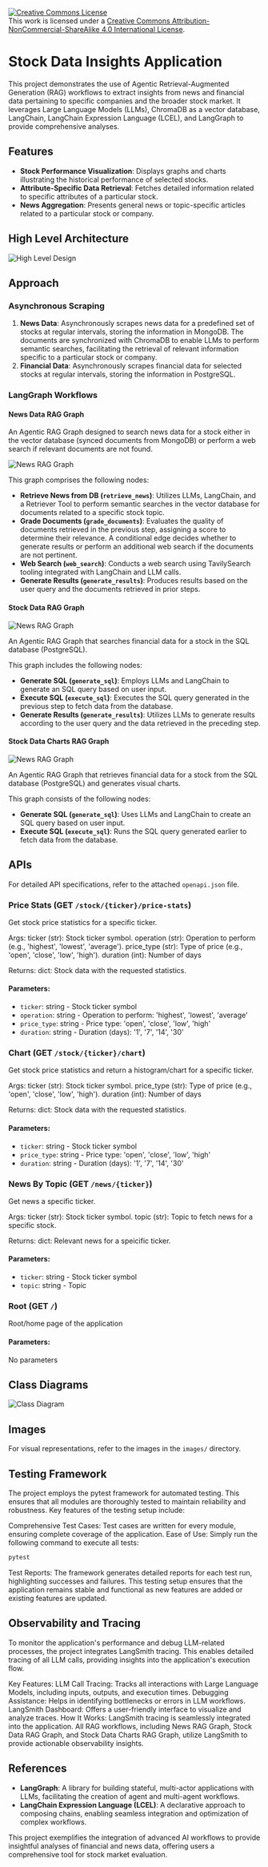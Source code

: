    <a rel="license" href="http://creativecommons.org/licenses/by-nc-sa/4.0/"><img alt="Creative Commons License" style="border-width:0" src="https://i.creativecommons.org/l/by-nc-sa/4.0/88x31.png" /></a><br />This work is licensed under a <a rel="license" href="http://creativecommons.org/licenses/by-nc-sa/4.0/">Creative Commons Attribution-NonCommercial-ShareAlike 4.0 International License</a>.
   

# Stock Data Insights Application

This project demonstrates the use of Agentic Retrieval-Augmented Generation (RAG) workflows to extract insights from news and financial data pertaining to specific companies and the broader stock market. It leverages Large Language Models (LLMs), ChromaDB as a vector database, LangChain, LangChain Expression Language (LCEL), and LangGraph to provide comprehensive analyses.

## Features

- **Stock Performance Visualization**: Displays graphs and charts illustrating the historical performance of selected stocks.
- **Attribute-Specific Data Retrieval**: Fetches detailed information related to specific attributes of a particular stock.
- **News Aggregation**: Presents general news or topic-specific articles related to a particular stock or company.

## High Level Architecture
![High Level Design](documentation/high_level_design.png)

## Approach

### Asynchronous Scraping

1. **News Data**: Asynchronously scrapes news data for a predefined set of stocks at regular intervals, storing the information in MongoDB. The documents are synchronized with ChromaDB to enable LLMs to perform semantic searches, facilitating the retrieval of relevant information specific to a particular stock or company.
2. **Financial Data**: Asynchronously scrapes financial data for selected stocks at regular intervals, storing the information in PostgreSQL.

### LangGraph Workflows

#### News Data RAG Graph
An Agentic RAG Graph designed to search news data for a stock either in the vector database (synced documents from MongoDB) or perform a web search if relevant documents are not found.

![News RAG Graph](images/news-rag-graph.png)

This graph comprises the following nodes:

- **Retrieve News from DB (`retrieve_news`)**: Utilizes LLMs, LangChain, and a Retriever Tool to perform semantic searches in the vector database for documents related to a specific stock topic.
- **Grade Documents (`grade_documents`)**: Evaluates the quality of documents retrieved in the previous step, assigning a score to determine their relevance. A conditional edge decides whether to generate results or perform an additional web search if the documents are not pertinent.
- **Web Search (`web_search`)**: Conducts a web search using TavilySearch tooling integrated with LangChain and LLM calls.
- **Generate Results (`generate_results`)**: Produces results based on the user query and the documents retrieved in prior steps.

#### Stock Data RAG Graph

![News RAG Graph](images/stock-data-rag-graph.png)

An Agentic RAG Graph that searches financial data for a stock in the SQL database (PostgreSQL).

This graph includes the following nodes:

- **Generate SQL (`generate_sql`)**: Employs LLMs and LangChain to generate an SQL query based on user input.
- **Execute SQL (`execute_sql`)**: Executes the SQL query generated in the previous step to fetch data from the database.
- **Generate Results (`generate_results`)**: Utilizes LLMs to generate results according to the user query and the data retrieved in the preceding step.

#### Stock Data Charts RAG Graph

![News RAG Graph](images/stock-charts-rag-graph.png)

An Agentic RAG Graph that retrieves financial data for a stock from the SQL database (PostgreSQL) and generates visual charts.

This graph consists of the following nodes:

- **Generate SQL (`generate_sql`)**: Uses LLMs and LangChain to create an SQL query based on user input.
- **Execute SQL (`execute_sql`)**: Runs the SQL query generated earlier to fetch data from the database.

## APIs
For detailed API specifications, refer to the attached `openapi.json` file.


### Price Stats (GET `/stock/{ticker}/price-stats`)

Get stock price statistics for a specific ticker.

Args:
    ticker (str): Stock ticker symbol.
    operation (str): Operation to perform (e.g., 'highest', 'lowest', 'average').
    price_type (str): Type of price (e.g., 'open', 'close', 'low', 'high').
    duration (int): Number of days

Returns:
    dict: Stock data with the requested statistics.

#### Parameters:
- `ticker`: string - Stock ticker symbol
- `operation`: string - Operation to perform: 'highest', 'lowest', 'average'
- `price_type`: string - Price type: 'open', 'close', 'low', 'high'
- `duration`: string - Duration (days): '1', '7', '14', '30'

### Chart (GET `/stock/{ticker}/chart`)

Get stock price statistics and return a histogram/chart for a specific ticker.

Args:
    ticker (str): Stock ticker symbol.
    price_type (str): Type of price (e.g., 'open', 'close', 'low', 'high').
    duration (int): Number of days

Returns:
    dict: Stock data with the requested statistics.

#### Parameters:
- `ticker`: string - Stock ticker symbol
- `price_type`: string - Price type: 'open', 'close', 'low', 'high'
- `duration`: string - Duration (days): '1', '7', '14', '30'

### News By Topic (GET `/news/{ticker}`)

Get news a specific ticker.

Args:
    ticker (str): Stock ticker symbol.
    topic (str): Topic to fetch news for a specific stock.

Returns:
    dict: Relevant news for a speicific ticker.

#### Parameters:
- `ticker`: string - Stock ticker symbol
- `topic`: string - Topic

### Root (GET `/`)

Root/home page of the application

#### Parameters:
No parameters


## Class Diagrams

![Class Diagram](images/classes_stock_proj.png)
## Images

For visual representations, refer to the images in the `images/` directory.

## Testing Framework
The project employs the pytest framework for automated testing. This ensures that all modules are thoroughly tested to maintain reliability and robustness. Key features of the testing setup include:

Comprehensive Test Cases: Test cases are written for every module, ensuring complete coverage of the application.
Ease of Use: Simply run the following command to execute all tests:
```bash
pytest
```
Test Reports: The framework generates detailed reports for each test run, highlighting successes and failures.
This testing setup ensures that the application remains stable and functional as new features are added or existing features are updated.

## Observability and Tracing
To monitor the application's performance and debug LLM-related processes, the project integrates LangSmith tracing. This enables detailed tracing of all LLM calls, providing insights into the application's execution flow.

Key Features:
LLM Call Tracing: Tracks all interactions with Large Language Models, including inputs, outputs, and execution times.
Debugging Assistance: Helps in identifying bottlenecks or errors in LLM workflows.
LangSmith Dashboard: Offers a user-friendly interface to visualize and analyze traces.
How It Works:
LangSmith tracing is seamlessly integrated into the application. All RAG workflows, including News RAG Graph, Stock Data RAG Graph, and Stock Data Charts RAG Graph, utilize LangSmith to provide actionable observability insights.


## References

- **LangGraph**: A library for building stateful, multi-actor applications with LLMs, facilitating the creation of agent and multi-agent workflows.
- **LangChain Expression Language (LCEL)**: A declarative approach to composing chains, enabling seamless integration and optimization of complex workflows.

This project exemplifies the integration of advanced AI workflows to provide insightful analyses of financial and news data, offering users a comprehensive tool for stock market evaluation.
